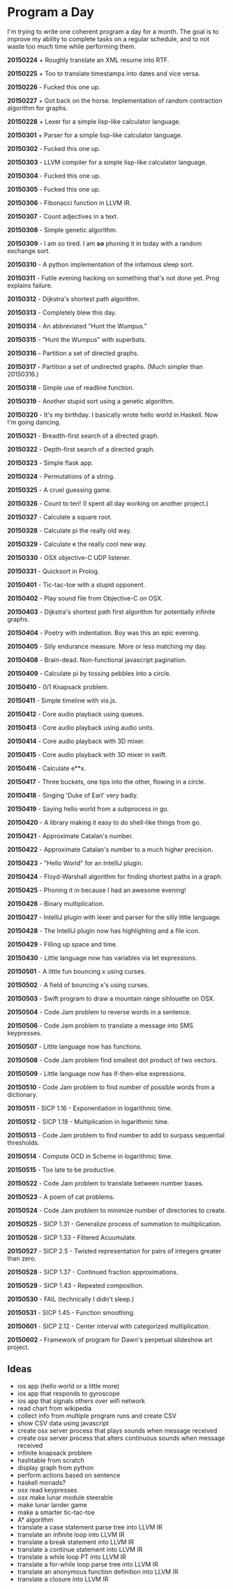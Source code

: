 # Program a Day

I'm trying to write one coherent program a day for a month.  The goal
is to improve my ability to complete tasks on a regular schedule, and
to not waste too much time while performing them.

**20150224** + Roughly translate an XML resume into RTF.

**20150225** + Too to translate timestamps into dates and vice versa.

**20150226** - Fucked this one up.

**20150227** + Got back on the horse. Implementation of random contraction algorithm
           for graphs.

**20150228** + Lexer for a simple lisp-like calculator language.

**20150301** + Parser for a simple lisp-like calculator language.

**20150302** - Fucked this one up.

**20150303** - LLVM compiler for a simple lisp-like calculator language.

**20150304** - Fucked this one up.

**20150305** - Fucked this one up.

**20150306** - Fibonacci function in LLVM IR.

**20150307** - Count adjectives in a text.

**20150308** - Simple genetic algorithm.

**20150309** - I am so tired.  I am **so** phoning it in today with a random exchange sort.

**20150310** - A python implementation of the infamous sleep sort.

**20150311** - Futile evening hacking on something that's not done yet. Prog explains failure.

**20150312** - Dijkstra's shortest path algorithm.

**20150313** - Completely blew this day.

**20150314** - An abbreviated "Hunt the Wumpus."

**20150315** - "Hunt the Wumpus" with superbats.

**20150316** - Partition a set of directed graphs.

**20150317** - Partition a set of undirected graphs. (Much simpler than 20150316.)

**20150318** - Simple use of readline function.

**20150319** - Another stupid sort using a genetic algorithm.

**20150320** - It's my birthday.  I basically wrote hello world in Haskell.  Now I'm going dancing.

**20150321** - Breadth-first search of a directed graph.

**20150322** - Depth-first search of a directed graph.

**20150323** - Simple flask app.

**20150324** - Permutations of a string.

**20150325** - A cruel guessing game.

**20150326** - Count to ten! (I spent all day working on another project.)

**20150327** - Calculate a square root.

**20150328** - Calculate pi the really old way.

**20150329** - Calculate e the really cool new way.

**20150330** - OSX objective-C UDP listener.

**20150331** - Quicksort in Prolog.

**20150401** - Tic-tac-toe with a stupid opponent.

**20150402** - Play sound file from Objective-C on OSX.

**20150403** - Dijkstra's shortest path first algorithm for potentially infinite graphs.

**20150404** - Poetry with indentation.  Boy was this an epic evening.

**20150405** - Silly endurance measure.  More or less matching my day.

**20150408** - Brain-dead. Non-functional javascript pagination.

**20150409** - Calculate pi by tossing pebbles into a circle.

**20150410** - 0/1 Knapsack problem.

**20150411** - Simple timeline with vis.js.

**20150412** - Core audio playback using queues.

**20150413** - Core audio playback using audio units.

**20150414** - Core audio playback with 3D mixer.

**20150415** - Core audio playback with 3D mixer in swift.

**20150416** - Calculate e**x.

**20150417** - Three buckets, one tips into the other, flowing in a circle.

**20150418** - Singing 'Duke of Earl' very badly.

**20150419** - Saying hello world from a subprocess in go.

**20150420** - A library making it easy to do shell-like things from go.

**20150421** - Approximate Catalan's number.

**20150422** - Approximate Catalan's number to a much higher precision.

**20150423** - "Hello World" for an IntelliJ plugin.

**20150424** - Floyd-Warshall algorithm for finding shortest paths in a graph.

**20150425** - Phoning it in because I had an awesome evening!

**20150426** - Binary multiplication.

**20150427** - IntelliJ plugin with lexer and parser for the silly little language.

**20150428** - The IntelliJ plugin now has highlighting and a file icon.

**20150429** - Filling up space and time.

**20150430** - Little language now has variables via let expressions.

**20150501** - A little fun bouncing x using curses.

**20150502** - A field of bouncing x's using curses.

**20150503** - Swift program to draw a mountain range sihlouette on OSX.

**20150504** - Code Jam problem to reverse words in a sentence.

**20150506** - Code Jam problem to translate a message into SMS keypresses.

**20150507** - Little language now has functions.

**20150508** - Code Jam problem find smallest dot product of two vectors.

**20150509** - Little language now has if-then-else expressions.

**20150510** - Code Jam problem to find number of possible words from a dictionary.

**20150511** - SICP 1.16 - Exponentiation in logarithmic time.

**20150512** - SICP 1.18 - Multiplication in logarithmic time.

**20150513** - Code Jam problem to find number to add to surpass sequential thresholds.

**20150514** - Compute GCD in Scheme in logarithmic time.

**20150515** - Too late to be productive.

**20150522** - Code Jam problem to translate between number bases.

**20150523** - A poem of cat problems.

**20150524** - Code Jam problem to minimize number of directories to create.

**20150525** - SICP 1.31 - Generalize process of summation to multiplication.

**20150526** - SICP 1.33 - Filtered Acuumulate.

**20150527** - SICP 2.5 - Twisted representation for pairs of integers greater than zero.

**20150528** - SICP 1.37 - Continued fraction approximations.

**20150529** - SICP 1.43 - Repeated composition.

**20150530** - FAIL (technically I didn't sleep.)

**20150531** - SICP 1.45 - Function smoothing.

**20150601** - SICP 2.12 - Center interval with categorized multiplication.

**20150602** - Framework of program for Dawn's perpetual slideshow art project.


## Ideas
* ios app (hello world or a little more)
* ios app that responds to gyroscope
* ios app that signals others over wifi network
* read chart from wikipedia
* collect info from multiple program runs and create CSV
* show CSV data using javascript
* create osx server process that plays sounds when message received
* create osx server process that alters continuous sounds when message received
* infinite knapsack problem
* hashtable from scratch
* display graph from python
* perform actions based on sentence
* haskell monads?
* osx read keypresses
* osx make lunar module steerable
* make lunar lander game
* make a smarter tic-tac-toe
* A* algorithm
* translate a case statement parse tree into LLVM IR
* translate an infinite loop into LLVM IR
* translate a break statement into LLVM IR
* translate a continue statement into LLVM IR
* translate a while loop PT into LLVM IR
* translate a for-while loop parse tree into LLVM IR
* translate an anonymous function definition into LLVM IR
* translate a closure into LLVM IR

